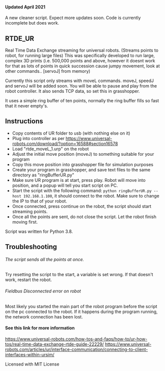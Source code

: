 #### Updated April 2021
A new cleaner script. Expect more updates soon. Code is currently incomplete but does work.

## RTDE_UR
Real Time Data Exchange streaming for universal robots. (Streams points to robot, for running large files)
This was specifically developed to run large, complex 3D prints (i.e. 500,000 points and above, however it doesnt work for that as lots of points in quick succession cause jumpy movement, look at other commands.. [servoJ] from memory)

Currently this script only streams with moveL commands. moveJ, speedJ and servoJ will be added soon.
You will be able to pause and play from the robot controller.
It also sends TCP data, so set this in grasshopper.

It uses a simple ring buffer of ten points, normally the ring buffer fills so fast that it never empty's.

## Instructions

- Copy contents of UR folder to usb (with nothing else on it)
- Plug into controller as per https://www.universal-robots.com/download/?option=16588#section16578
- Load "rtde_moveL_1.urp" on the robot
- Adjust the initial move position (moveJ) to something suitable for your program
- Copy this move position into grasshopper file for simulation purposes
- Create your program in grasshopper, and save text files to the same directory as "ringBufferUR.py"
- Make sure UR program is at start, press play. Robot will move into position, and a popup will tell you start script on PC.
- Start the script with the following command: `python ringBufferUR.py --host 192.168.1.100`, it should connect to the robot. Make sure to change the IP to that of your robot.
- Once connected, press continue on the robot, the script should start streaming points.
- Once all the points are sent, do not close the script. Let the robot finish moving first.

Script was written for Python 3.8.

## Troubleshooting

###### The script sends all the points at once.
Try resetting the script to the start, a variable is set wrong. If that doesn't work, restart the robot.

###### Fieldbus Disconnected error on robot
Most likely you started the main part of the robot program before the script on the pc connected to the robot. If it happens during the program running, the network connection has been lost.

#### See this link for more information
https://www.universal-robots.com/how-tos-and-faqs/how-to/ur-how-tos/real-time-data-exchange-rtde-guide-22229/
https://www.universal-robots.com/articles/ur/interface-communication/connecting-to-client-interfaces-within-ursim/

Licensed with MIT License